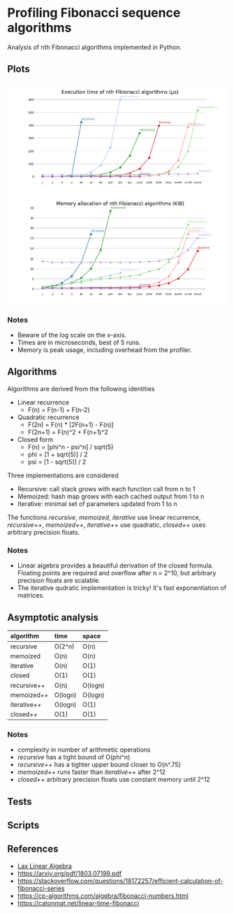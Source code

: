 
# Profiling Fibonacci sequence algorithms
Analysis of nth Fibonacci algorithms implemented in Python. 

## Plots
![alt text](https://github.com/rajtyagi2718/fibonacci-benchmarks/blob/main/plots/time_plot.png)
![alt text](https://github.com/rajtyagi2718/fibonacci-benchmarks/blob/main/plots/mem_plot.png)

### Notes
* Beware of the log scale on the x-axis. 
* Times are in microseconds, best of 5 runs.
* Memory is peak usage, including overhead from the profiler.

## Algorithms
Algorithms are derived from the following identities
* Linear recurrence
  * F(n) = F(n-1) + F(n-2)
* Quadratic recurrence
  * F(2n) = F(n) * [2F(n+1) - F(n)]
  * F(2n+1) = F(n)^2 + F(n+1)^2
* Closed form
  * F(n) = [phi^n - psi^n] / sqrt(5)
  * phi = [1 + sqrt(5)] / 2
  * psi = [1 - sqrt(5)] / 2

Three implementations are considered
* Recursive: call stack grows with each function call from n to 1
* Memoized: hash map grows with each cached output from 1 to n
* Iterative: minimal set of parameters updated from 1 to n

The functions *recursive*, *memoized*, *iterative* use linear recurrence, *recursive++*, *memoized++*, *iterative++* use quadratic, *closed++* uses arbitrary precision floats.

### Notes
* Linear algebra provides a beautiful derivation of the closed formula. Floating points are required and overflow after n = 2^10, but arbitrary precision floats are scalable.
* The iterative qudratic implementation is tricky! It's fast exponentiation 
of matrices.

## Asymptotic analysis
| algorithm   | time    | space   |
| :---------- | :------ | :------ |
| recursive   | O(2^n)  | O(n)    |
| memoized    | O(n)    | O(n)    |
| iterative   | O(n)    | O(1)    |
| closed      | O(1)    | O(1)    |
| recursive++ | O(n)    | O(logn) |
| memoized++  | O(logn) | O(logn) |
| iterative++ | O(logn) | O(1)    |
| closed++    | O(1)    | O(1)    |

### Notes
* complexity in number of arithmetic operations
* *recursive* has a tight bound of O(phi^n)
* *recursive++* has a tighter upper bound closer to O(n^.75) 
* *memoized++* runs faster than *iterative++* after 2^12
* *closed++* arbitrary precision floats use constant memory until 2^12 

## Tests

## Scripts

## References
* [Lax Linear Algebra](https://github.com/rajtyagi2718/fibonacci-benchmarks/blob/main/assets/lax-linear-algebra-fibonacci.pdf)
* https://arxiv.org/pdf/1803.07199.pdf
* https://stackoverflow.com/questions/18172257/efficient-calculation-of-fibonacci-series
* https://cp-algorithms.com/algebra/fibonacci-numbers.html
* https://catonmat.net/linear-time-fibonacci

